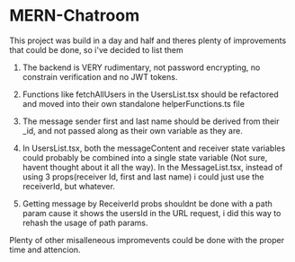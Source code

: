 # MERN-Chatroom
This project was build in a day and half and theres plenty of improvements that could be done, so i've decided to list them

1. The backend is VERY rudimentary, not password encrypting, no constrain verification and no JWT tokens.

2. Functions like fetchAllUsers in the UsersList.tsx should be refactored and moved into their own standalone helperFunctions.ts file

3. The message sender first and last name should be derived from their _id, and not passed along as their own variable as they are.

4. In UsersList.tsx, both the messageContent and receiver state variables could probably be combined into a single state variable (Not sure, havent thought about it all the way).
In the MessageList.tsx, instead of using 3 props(receiver Id, first and last name) i could just use the receiverId, but whatever.

5. Getting message by ReceiverId probs shouldnt be done with a path param cause it shows the usersId in the URL request, i did this way to rehash the usage of path params. 

Plenty of other misalleneous impromevents could be done with the proper time and attencion.

